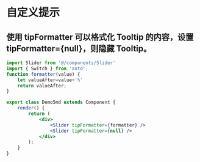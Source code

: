 #  自定义提示
## 使用 tipFormatter 可以格式化 Tooltip 的内容，设置 tipFormatter={null}，则隐藏 Tooltip。

````jsx
import Slider from '@/components/Slider'
import { Switch } from 'antd';
function formatter(value) {
    let valueAfter=value+'%'
    return valueAfter;
}

export class Demo5md extends Component {
    render() {
        return (
            <div>
                <Slider tipFormatter={formatter} />
                <Slider tipFormatter={null} />
            </div>
        );
    }
}
````